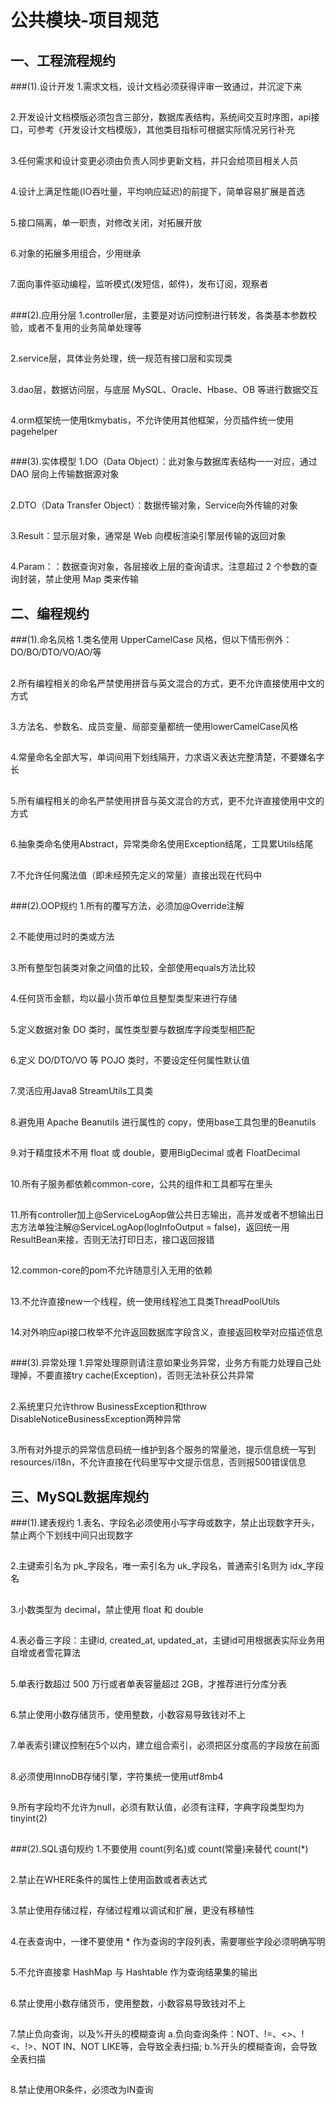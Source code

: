 公共模块-项目规范
===
一、工程流程规约
---
###(1).设计开发
1.需求文档，设计文档必须获得评审一致通过，并沉淀下来
##
2.开发设计文档模版必须包含三部分，数据库表结构，系统间交互时序图，api接口，可参考《开发设计文档模版》，其他类目指标可根据实际情况另行补充
##
3.任何需求和设计变更必须由负责人同步更新文档，并只会给项目相关人员
##
4.设计上满足性能(IO吞吐量，平均响应延迟)的前提下，简单容易扩展是首选
##
5.接口隔离，单一职责，对修改关闭，对拓展开放
##
6.对象的拓展多用组合，少用继承
##
7.面向事件驱动编程，监听模式(发短信，邮件)，发布订阅，观察者
##
###(2).应用分层
1.controller层，主要是对访问控制进行转发，各类基本参数校验，或者不复用的业务简单处理等
##
2.service层，具体业务处理，统一规范有接口层和实现类
##
3.dao层，数据访问层，与底层 MySQL、Oracle、Hbase、OB 等进行数据交互
##
4.orm框架统一使用tkmybatis，不允许使用其他框架，分页插件统一使用pagehelper
##
###(3).实体模型
1.DO（Data Object）：此对象与数据库表结构一一对应，通过 DAO 层向上传输数据源对象
##
2.DTO（Data Transfer Object）：数据传输对象，Service向外传输的对象
##
3.Result：显示层对象，通常是 Web 向模板渲染引擎层传输的返回对象
##
4.Param：：数据查询对象，各层接收上层的查询请求。注意超过 2 个参数的查询封装，禁止使用 Map 类来传输
##

二、编程规约
---
###(1).命名风格
1.类名使用 UpperCamelCase 风格，但以下情形例外：DO/BO/DTO/VO/AO/等
##
2.所有编程相关的命名严禁使用拼音与英文混合的方式，更不允许直接使用中文的方式
##
3.方法名、参数名、成员变量、局部变量都统一使用lowerCamelCase风格
##
4.常量命名全部大写，单词间用下划线隔开，力求语义表达完整清楚，不要嫌名字长
##
5.所有编程相关的命名严禁使用拼音与英文混合的方式，更不允许直接使用中文的方式
##
6.抽象类命名使用Abstract，异常类命名使用Exception结尾，工具累Utils结尾
##
7.不允许任何魔法值（即未经预先定义的常量）直接出现在代码中
##
###(2).OOP规约
1.所有的覆写方法，必须加@Override注解
##
2.不能使用过时的类或方法
##
3.所有整型包装类对象之间值的比较，全部使用equals方法比较
##
4.任何货币金额，均以最小货币单位且整型类型来进行存储
##
5.定义数据对象 DO 类时，属性类型要与数据库字段类型相匹配
##
6.定义 DO/DTO/VO 等 POJO 类时，不要设定任何属性默认值
##
7.灵活应用Java8 StreamUtils工具类
##
8.避免用 Apache Beanutils 进行属性的 copy，使用base工具包里的Beanutils
##
9.对于精度技术不用 float 或 double，要用BigDecimal 或者 FloatDecimal
##
10.所有子服务都依赖common-core，公共的组件和工具都写在里头
##
11.所有controller加上@ServiceLogAop做公共日志输出，高并发或者不想输出日志方法单独注解@ServiceLogAop(logInfoOutput = false)，返回统一用ResultBean来接，否则无法打印日志，接口返回报错
##
12.common-core的pom不允许随意引入无用的依赖
##
13.不允许直接new一个线程，统一使用线程池工具类ThreadPoolUtils
##
14.对外响应api接口枚举不允许返回数据库字段含义，直接返回枚举对应描述信息
##
###(3).异常处理
1.异常处理原则请注意如果业务异常，业务方有能力处理自己处理掉，不要直接try cache(Exception)，否则无法补获公共异常
##
2.系统里只允许throw BusinessException和throw DisableNoticeBusinessException两种异常
##
3.所有对外提示的异常信息码统一维护到各个服务的常量池，提示信息统一写到resources/i18n，不允许直接在代码里写中文提示信息，否则报500错误信息
##

三、MySQL数据库规约
---
###(1).建表规约
1.表名、字段名必须使用小写字母或数字，禁止出现数字开头，禁止两个下划线中间只出现数字
##
2.主键索引名为 pk_字段名，唯一索引名为 uk_字段名，普通索引名则为 idx_字段名
##
3.小数类型为 decimal，禁止使用 float 和 double
##
4.表必备三字段：主键id, created_at, updated_at，主键id可用根据表实际业务用自增或者雪花算法
##
5.单表行数超过 500 万行或者单表容量超过 2GB，才推荐进行分库分表
##
6.禁止使用小数存储货币，使用整数，小数容易导致钱对不上
##
7.单表索引建议控制在5个以内，建立组合索引，必须把区分度高的字段放在前面 
##
8.必须使用InnoDB存储引擎，字符集统一使用utf8mb4
##
9.所有字段均不允许为null，必须有默认值，必须有注释，字典字段类型均为tinyint(2)
##
###(2).SQL语句规约
1.不要使用 count(列名)或 count(常量)来替代 count(*)
##
2.禁止在WHERE条件的属性上使用函数或者表达式
##
3.禁止使用存储过程，存储过程难以调试和扩展，更没有移植性
##
4.在表查询中，一律不要使用 * 作为查询的字段列表，需要哪些字段必须明确写明
##
5.不允许直接拿 HashMap 与 Hashtable 作为查询结果集的输出
##
6.禁止使用小数存储货币，使用整数，小数容易导致钱对不上
##
7.禁止负向查询，以及%开头的模糊查询 a.负向查询条件：NOT、!=、<>、!<、!>、NOT IN、NOT LIKE等，会导致全表扫描; b.%开头的模糊查询，会导致全表扫描 
##
8.禁止使用OR条件，必须改为IN查询
##